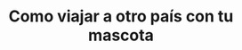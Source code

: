 ---
title: "Como viajar a otro país con tu mascota"
layout: "how-it-works"
slug: "como-funciona"
keywords: 
  - Como viajar con mascotas
  - Transporte de mascotas en avión
  - Guía para viajar con Mascotas Internacionalmente
  - Pasos para el Transporte internacional de mascotas
  - Cómo llevar a tu Mascota a Otro País

draft: false

how_it_works_video:
  enable: true
  subtitle: 
  title: "Como funciona"
  description: "Transporte internacional de mascotas, fácil! "
  video_url: "https://player.vimeo.com/video/728447827?h=138cbbf8ae"
  video_thumbnail: "images/video-popup.jpg"


# how_it_works
how_it_works:   
  enable: true
  block:
  - subtitle: "Quiénes somos?"
    title: "Que bueno conocerte! &#128075;"
    description: "Somos Pets to Home, una empresa líder en transporte internacional de mascotas, con más de 10 años de experiencia. Nos especializamos en brindar un servicio personalizado y de alta calidad para que tu mascota viaje segura y cómodamente, sin importar el destino."
    image: "images/good_doggy.png"

  - subtitle: "Lo que hacemos"
    title: "¡Podemos darte una pata! &#128062;"
    description: "Ofrecemos una amplia variedad de servicios para que el viaje de tu mascota sea una experiencia agradable, segura y sin estrés. Desde la recogida en su hogar hasta la entrega en su nuevo destino, ¡nos encargamos de todo! Nuestro equipo de profesionales está altamente capacitado y comprometido con su bienestar."
    image: "images/day67-dog.png"

  - subtitle: "Lo que valoramos" 
    title: "El significado del &#128150;"
    description: "En Pets to Home amamos lo que hacemos y como también tenemos mascotas sabemos y entendemos que son parte de la familia. Nuestra pasión y compromiso aseguran que cada una reciba un servicio de calidad, confiable y seguro desde y hacia cualquier parte del mundo."
    image: "images/friends.png"

---